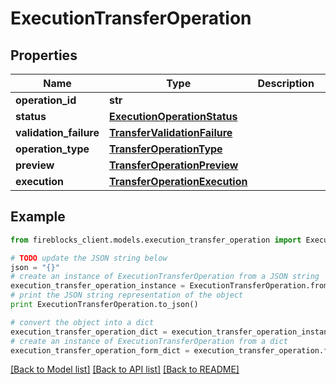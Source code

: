 # ExecutionTransferOperation


## Properties

Name | Type | Description | Notes
------------ | ------------- | ------------- | -------------
**operation_id** | **str** |  | 
**status** | [**ExecutionOperationStatus**](ExecutionOperationStatus.md) |  | 
**validation_failure** | [**TransferValidationFailure**](TransferValidationFailure.md) |  | [optional] 
**operation_type** | [**TransferOperationType**](TransferOperationType.md) |  | 
**preview** | [**TransferOperationPreview**](TransferOperationPreview.md) |  | [optional] 
**execution** | [**TransferOperationExecution**](TransferOperationExecution.md) |  | [optional] 

## Example

```python
from fireblocks_client.models.execution_transfer_operation import ExecutionTransferOperation

# TODO update the JSON string below
json = "{}"
# create an instance of ExecutionTransferOperation from a JSON string
execution_transfer_operation_instance = ExecutionTransferOperation.from_json(json)
# print the JSON string representation of the object
print ExecutionTransferOperation.to_json()

# convert the object into a dict
execution_transfer_operation_dict = execution_transfer_operation_instance.to_dict()
# create an instance of ExecutionTransferOperation from a dict
execution_transfer_operation_form_dict = execution_transfer_operation.from_dict(execution_transfer_operation_dict)
```
[[Back to Model list]](../README.md#documentation-for-models) [[Back to API list]](../README.md#documentation-for-api-endpoints) [[Back to README]](../README.md)


